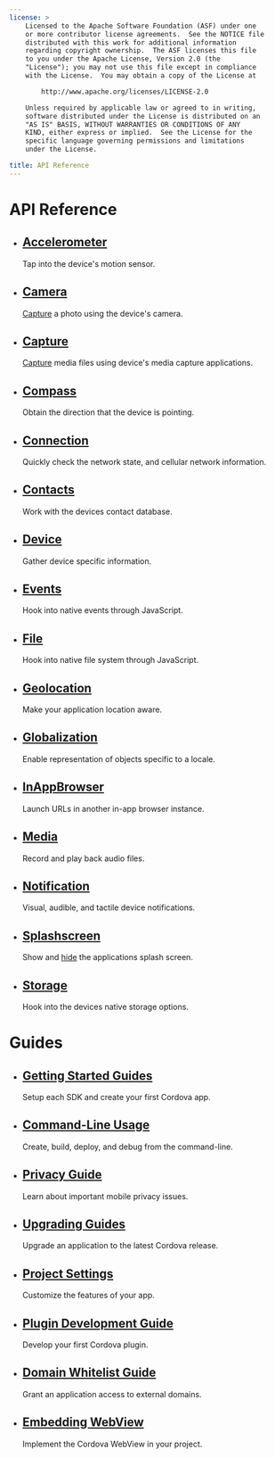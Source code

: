 ```yaml
---
license: >
    Licensed to the Apache Software Foundation (ASF) under one
    or more contributor license agreements.  See the NOTICE file
    distributed with this work for additional information
    regarding copyright ownership.  The ASF licenses this file
    to you under the Apache License, Version 2.0 (the
    "License"); you may not use this file except in compliance
    with the License.  You may obtain a copy of the License at

        http://www.apache.org/licenses/LICENSE-2.0

    Unless required by applicable law or agreed to in writing,
    software distributed under the License is distributed on an
    "AS IS" BASIS, WITHOUT WARRANTIES OR CONDITIONS OF ANY
    KIND, either express or implied.  See the License for the
    specific language governing permissions and limitations
    under the License.

title: API Reference
---
```


<div id="home">
    <h1>API Reference</h1>
    <ul>
        <li>
            <h2><a href="cordova/accelerometer/accelerometer.html">Accelerometer</a></h2>
            <span>Tap into the device's motion sensor.</span>
        </li>
        <li>
            <h2><a href="cordova/camera/camera.html">Camera</a></h2>
            <span><a href="cordova/media/capture/capture.html">Capture</a> a photo using the device's camera.</span>
        </li>
        <li>
            <h2><a href="cordova/media/capture/capture.html">Capture</a></h2>
            <span><a href="cordova/media/capture/capture.html">Capture</a> media files using device's media capture applications.</span>
        </li>
        <li>
            <h2><a href="cordova/compass/compass.html">Compass</a></h2>
            <span>Obtain the direction that the device is pointing.</span>
        </li>
        <li>
            <h2><a href="cordova/connection/connection.html">Connection</a></h2>
            <span>Quickly check the network state, and cellular network information.</span>
        </li>
        <li>
            <h2><a href="cordova/contacts/contacts.html">Contacts</a></h2>
            <span>Work with the devices contact database.</span>
        </li>
        <li>
            <h2><a href="cordova/device/device.html">Device</a></h2>
            <span>Gather device specific information.</span>
        </li>
        <li>
            <h2><a href="cordova/events/events.html">Events</a></h2>
            <span>Hook into native events through JavaScript.</span>
        </li>
        <li>
            <h2><a href="cordova/file/fileobj/fileobj.html">File</a></h2>
            <span>Hook into native file system through JavaScript.</span>
        </li>
        <li>
            <h2><a href="cordova/geolocation/geolocation.html">Geolocation</a></h2>
            <span>Make your application location aware.</span>
        </li>
        <li>
            <h2><a href="cordova/globalization/globalization.html">Globalization</a></h2>
            <span>Enable representation of objects specific to a locale.</span>
        </li>
        <li>
            <h2><a href="cordova/inappbrowser/inappbrowser.html">InAppBrowser</a></h2>
            <span>Launch URLs in another in-app browser instance.</span>
        </li>
        <li>
            <h2><a href="cordova/media/media.html">Media</a></h2>
            <span>Record and play back audio files.</span>
        </li>
        <li>
            <h2><a href="cordova/notification/notification.html">Notification</a></h2>
            <span>Visual, audible, and tactile device notifications.</span>
        </li>
        <li>
            <h2><a href="cordova/splashscreen/splashscreen.html">Splashscreen</a></h2>
            <span>Show and <a href="cordova/splashscreen/splashscreen.hide.html">hide</a> the applications splash screen.</span>
        </li>
        <li>
            <h2><a href="cordova/storage/storage.html">Storage</a></h2>
            <span>Hook into the devices native storage options.</span>
        </li>
    </ul>
    <h1>Guides</h1>
    <ul>
        <li>
            <h2><a href="guide/getting-started/index.html">Getting Started Guides</a></h2>
            <span>Setup each SDK and create your first Cordova app.</span>
        </li>
        <li>
            <h2><a href="guide/command-line/index.html">Command-Line Usage</a></h2>
            <span>Create, build, deploy, and debug from the command-line.</span>
        </li>
        <li>
            <h2><a href="guide/privacy/index.html">Privacy Guide</a></h2>
            <span>Learn about important mobile privacy issues.</span>
        </li>
        <li>
            <h2><a href="guide/upgrading/index.html">Upgrading Guides</a></h2>
            <span>Upgrade an application to the latest Cordova release.</span>
        </li>
        <li>
            <h2><a href="guide/project-settings/index.html">Project Settings</a></h2>
            <span>Customize the features of your app.</span>
        </li>
        <li>
            <h2><a href="guide/plugin-development/index.html">Plugin Development Guide</a></h2>
            <span>Develop your first Cordova plugin.</span>
        </li>
        <li>
            <h2><a href="guide/whitelist/index.html">Domain Whitelist Guide</a></h2>
            <span>Grant an application access to external domains.</span>
        </li>
        <li>
            <h2><a href="guide/cordova-webview/index.html">Embedding WebView</a></h2>
            <span>Implement the Cordova WebView in your project.</span>
        </li>
    </ul>
</div>
